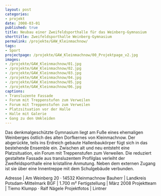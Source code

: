 ```yaml
---
layout: post
categories:
- projekt
date: 2008-03-01
published: true
title: Neubau einer Zweifeldsporthalle für das Weinberg-Gymnasium
shorttitle: Zweifeldsporthalle Weinberg-Gymnasium
permalink: /projekte/GAW_Kleinmachnow/
tags: 
- Sport
projectpage: /projekte/GAW_Kleinmachnow/00_Projektpage_v2.jpg
images:
- /projekte/GAW_Kleinmachnow/01.jpg
- /projekte/GAW_Kleinmachnow/02.jpg
- /projekte/GAW_Kleinmachnow/03.jpg
- /projekte/GAW_Kleinmachnow/04.jpg
- /projekte/GAW_Kleinmachnow/05.jpg
- /projekte/GAW_Kleinmachnow/06.jpg
captions:
- Transluzente Fassade
- Forum mit Treppenstufen zum Verweilen
- Forum mit Treppenstufen zum Verweilen
- Platzsituation vor der Halle
- Halle mit Galerie
- Gang zu den Umkleiden
---
```

Das denkmalgeschützte Gymnasium liegt am Fuße eines ehemaligen Weinberges östlich des alten Dorfkernes von Kleinmachnow. Der abgerückte, teils ins Erdreich gebaute Hallenbaukörper fügt sich in das bestehende Ensemble ein. Zwischen alt und neu entsteht eine Platzsituation, ein Forum mit Treppenstufen zum Verweilen. Die reduziert gestaltete Fassade aus transluzentem Profilglas verleiht der Zweifeldsporthalle eine kristalline Anmutung. Neben dem externen Zugang ist sie über eine Innentreppe mit dem Schulgebäude verbunden.

Adresse			|	Am Weinberg 20 · 14532 Kleinmachnow 
Bauherr			|	Landkreis Potsdam-Mittelmark 
BGF				|	1.700 m² 
Fertigstellung	|	März 2008
Projektteam		|	Tiemo Klumpp · Ralf Nägele 
Projektfotos	|	Lintner